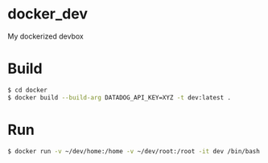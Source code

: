 # docker_dev
My dockerized devbox

# Build

```bash
$ cd docker
$ docker build --build-arg DATADOG_API_KEY=XYZ -t dev:latest .
```

# Run

```bash
$ docker run -v ~/dev/home:/home -v ~/dev/root:/root -it dev /bin/bash --login
```